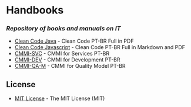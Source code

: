# Handbooks
### _Repository of books and manuals on IT_

- [Clean Code Java] - Clean Code PT-BR Full in PDF
- [Clean Code Javascript] - Clean Code PT-BR Full in Markdown and PDF
- [CMMI-SVC] - CMMI for Services PT-BR
- [CMMI-DEV] - CMMI for Development PT-BR
- [CMMI-QA-M] - CMMI for Quality Model PT-BR

## License

- [MIT License] - The MIT License (MIT)

[//]: # (These are reference links used in the body of this note and get stripped out when the markdown processor does its job. There is no need to format nicely because it shouldn't be seen. Thanks SO - http://stackoverflow.com/questions/4823468/store-comments-in-markdown-syntax)

   [Clean Code Java]: <https://github.com/pdrodavi/handbooks/tree/main/clean-code/java>
   [Clean Code Javascript]: <https://github.com/pdrodavi/handbooks/tree/main/clean-code/javascript>
   [CMMI-SVC]: <https://github.com/pdrodavi/handbooks/tree/main/cmmi/services>
   [CMMI-DEV]: <https://github.com/pdrodavi/handbooks/tree/main/cmmi/development>
   [CMMI-QA-M]: <https://github.com/pdrodavi/handbooks/tree/main/cmmi/quality-model>
   [MIT License]: <https://github.com/pdrodavi/handbooks/blob/main/LICENSE>
